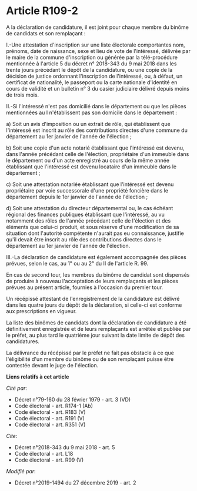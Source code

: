 # Article R109-2

A la déclaration de candidature, il est joint pour chaque membre du binôme de candidats et son remplaçant : 

I.-Une attestation d'inscription sur une liste électorale comportantes nom, prénoms, date de naissance, sexe et lieu de vote
de l'intéressé, délivrée par le maire de la commune d'inscription ou générée par la télé-procédure mentionnée à l'article 5
du décret n° 2018-343 du 9 mai 2018 dans les trente jours précédant le dépôt de la candidature, ou une copie de la décision
de justice ordonnant l'inscription de l'intéressé, ou, à défaut, un certificat de nationalité, le passeport ou la carte
nationale d'identité en cours de validité et un bulletin n° 3 du casier judiciaire délivré depuis moins de trois mois. 

II.-Si l'intéressé n'est pas domicilié dans le département ou que les pièces mentionnées au I n'établissent pas son domicile
dans le département : 

a) Soit un avis d'imposition ou un extrait de rôle, qui établissent que l'intéressé est inscrit au rôle des contributions
directes d'une commune du département au 1er janvier de l'année de l'élection ; 

b) Soit une copie d'un acte notarié établissant que l'intéressé est devenu, dans l'année précédant celle de l'élection,
propriétaire d'un immeuble dans le département ou d'un acte enregistré au cours de la même année établissant que l'intéressé
est devenu locataire d'un immeuble dans le département ; 

c) Soit une attestation notariée établissant que l'intéressé est devenu propriétaire par voie successorale d'une propriété
foncière dans le département depuis le 1er janvier de l'année de l'élection ; 

d) Soit une attestation du directeur départemental ou, le cas échéant régional des finances publiques établissant que
l'intéressé, au vu notamment des rôles de l'année précédant celle de l'élection et des éléments que celui-ci produit, et sous
réserve d'une modification de sa situation dont l'autorité compétente n'aurait pas eu connaissance, justifie qu'il devait
être inscrit au rôle des contributions directes dans le département au 1er janvier de l'année de l'élection. 

III.-La déclaration de candidature est également accompagnée des pièces prévues, selon le cas, au 1° ou au 2° du II de
l'article R. 99. 

En cas de second tour, les membres du binôme de candidat sont dispensés de produire à nouveau l'acceptation de leurs
remplaçants et les pièces prévues au présent article, fournies à l'occasion du premier tour. 

Un récépissé attestant de l'enregistrement de la candidature est délivré dans les quatre jours du dépôt de la déclaration, si
celle-ci est conforme aux prescriptions en vigueur. 

La liste des binômes de candidats dont la déclaration de candidature a été définitivement enregistrée et de leurs remplaçants
est arrêtée et publiée par le préfet, au plus tard le quatrième jour suivant la date limite de dépôt des candidatures. 

La délivrance du récépissé par le préfet ne fait pas obstacle à ce que l'éligibilité d'un membre du binôme ou de son
remplaçant puisse être contestée devant le juge de l'élection.

**Liens relatifs à cet article**

_Cité par_:

  - Décret n°79-160 du 28 février 1979 - art. 3 (VD)
  - Code électoral - art. R174-1 (Ab)
  - Code électoral - art. R183 (V)
  - Code électoral - art. R191 (V)
  - Code électoral - art. R351 (V)

_Cite_:

  - Décret n°2018-343 du 9 mai 2018 - art. 5
  - Code électoral - art. L18
  - Code électoral - art. R99 (V)

_Modifié par_:

  - Décret n°2019-1494 du 27 décembre 2019 - art. 2
